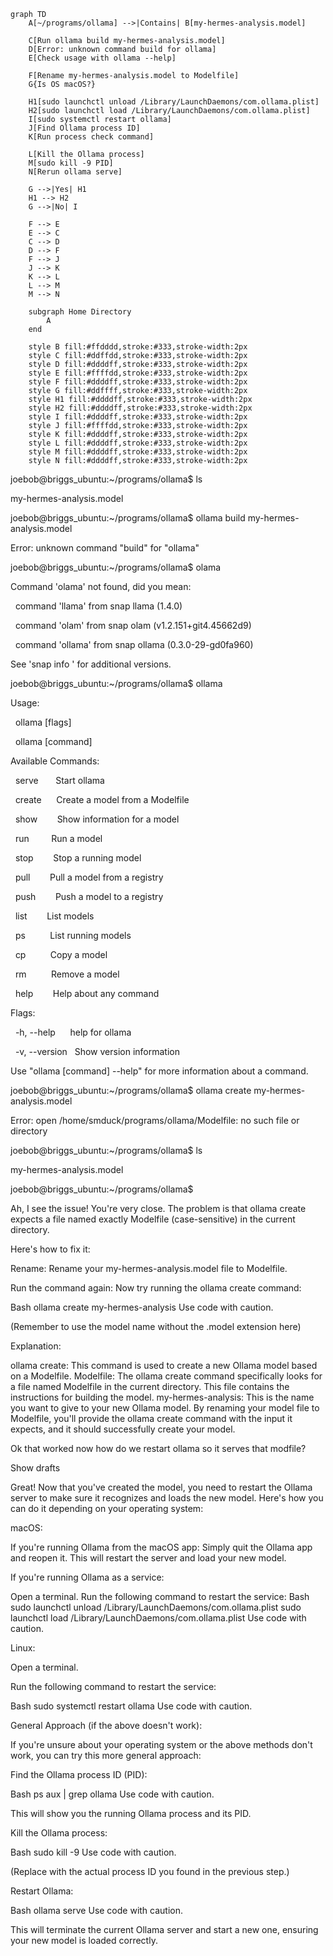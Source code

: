 ```mermaid
graph TD
    A[~/programs/ollama] -->|Contains| B[my-hermes-analysis.model]
    
    C[Run ollama build my-hermes-analysis.model]
    D[Error: unknown command build for ollama]
    E[Check usage with ollama --help]

    F[Rename my-hermes-analysis.model to Modelfile]
    G{Is OS macOS?}
    
    H1[sudo launchctl unload /Library/LaunchDaemons/com.ollama.plist]
    H2[sudo launchctl load /Library/LaunchDaemons/com.ollama.plist]
    I[sudo systemctl restart ollama]
    J[Find Ollama process ID]
    K[Run process check command]
    
    L[Kill the Ollama process]
    M[sudo kill -9 PID]
    N[Rerun ollama serve]

    G -->|Yes| H1
    H1 --> H2
    G -->|No| I

    F --> E
    E --> C
    C --> D
    D --> F
    F --> J
    J --> K
    K --> L
    L --> M
    M --> N

    subgraph Home Directory
        A
    end

    style B fill:#ffdddd,stroke:#333,stroke-width:2px
    style C fill:#ddffdd,stroke:#333,stroke-width:2px
    style D fill:#ddddff,stroke:#333,stroke-width:2px
    style E fill:#ffffdd,stroke:#333,stroke-width:2px
    style F fill:#ddddff,stroke:#333,stroke-width:2px
    style G fill:#ddffff,stroke:#333,stroke-width:2px
    style H1 fill:#ddddff,stroke:#333,stroke-width:2px
    style H2 fill:#ddddff,stroke:#333,stroke-width:2px
    style I fill:#ddddff,stroke:#333,stroke-width:2px
    style J fill:#ffffdd,stroke:#333,stroke-width:2px
    style K fill:#ddddff,stroke:#333,stroke-width:2px
    style L fill:#ddddff,stroke:#333,stroke-width:2px
    style M fill:#ddddff,stroke:#333,stroke-width:2px
    style N fill:#ddddff,stroke:#333,stroke-width:2px
```


joebob@briggs_ubuntu:~/programs/ollama$ ls

my-hermes-analysis.model

joebob@briggs_ubuntu:~/programs/ollama$ ollama build my-hermes-analysis.model 

Error: unknown command "build" for "ollama"

joebob@briggs_ubuntu:~/programs/ollama$ olama

Command 'olama' not found, did you mean:

  command 'llama' from snap llama (1.4.0)

  command 'olam' from snap olam (v1.2.151+git4.45662d9)

  command 'ollama' from snap ollama (0.3.0-29-gd0fa960)

See 'snap info <snapname>' for additional versions.

joebob@briggs_ubuntu:~/programs/ollama$ ollama

Usage:

  ollama [flags]

  ollama [command]



Available Commands:

  serve       Start ollama

  create      Create a model from a Modelfile

  show        Show information for a model

  run         Run a model

  stop        Stop a running model

  pull        Pull a model from a registry

  push        Push a model to a registry

  list        List models

  ps          List running models

  cp          Copy a model

  rm          Remove a model

  help        Help about any command



Flags:

  -h, --help      help for ollama

  -v, --version   Show version information



Use "ollama [command] --help" for more information about a command.

joebob@briggs_ubuntu:~/programs/ollama$ ollama create my-hermes-analysis.model 



Error: open /home/smduck/programs/ollama/Modelfile: no such file or directory

joebob@briggs_ubuntu:~/programs/ollama$ ls

my-hermes-analysis.model

joebob@briggs_ubuntu:~/programs/ollama$ 




Ah, I see the issue! You're very close. The problem is that ollama create expects a file named exactly Modelfile (case-sensitive) in the current directory.

Here's how to fix it:

Rename: Rename your my-hermes-analysis.model file to Modelfile.

Run the command again: Now try running the ollama create command:

Bash
ollama create my-hermes-analysis 
Use code with caution.

(Remember to use the model name without the .model extension here)

Explanation:

ollama create: This command is used to create a new Ollama model based on a Modelfile.
Modelfile: The ollama create command specifically looks for a file named Modelfile in the current directory. This file contains the instructions for building the model.
my-hermes-analysis: This is the name you want to give to your new Ollama model.
By renaming your model file to Modelfile, you'll provide the ollama create command with the input it expects, and it should successfully create your model.






Ok that worked now how do we restart ollama so it serves that modfile?



Show drafts


Great! Now that you've created the model, you need to restart the Ollama server to make sure it recognizes and loads the new model. Here's how you can do it depending on your operating system:

macOS:

If you're running Ollama from the macOS app: Simply quit the Ollama app and reopen it. This will restart the server and load your new model.

If you're running Ollama as a service:

Open a terminal.
Run the following command to restart the service:
Bash
sudo launchctl unload /Library/LaunchDaemons/com.ollama.plist
sudo launchctl load /Library/LaunchDaemons/com.ollama.plist
Use code with caution.

Linux:

Open a terminal.

Run the following command to restart the service:

Bash
sudo systemctl restart ollama
Use code with caution.

General Approach (if the above doesn't work):

If you're unsure about your operating system or the above methods don't work, you can try this more general approach:

Find the Ollama process ID (PID):

Bash
ps aux | grep ollama
Use code with caution.

This will show you the running Ollama process and its PID.

Kill the Ollama process:

Bash
sudo kill -9 <PID> 
Use code with caution.

(Replace <PID> with the actual process ID you found in the previous step.)

Restart Ollama:

Bash
ollama serve
Use code with caution.

This will terminate the current Ollama server and start a new one, ensuring your new model is loaded correctly.








